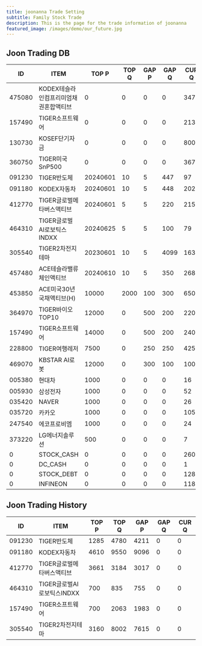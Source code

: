 ```yaml
---
title: joonanna Trade Setting
subtitle: Family Stock Trade
description: This is the page for the trade information of joonanna
featured_image: /images/demo/our_future.jpg
---
```


## Joon Trading DB

|ID|ITEM |TOP P|TOP Q|GAP P|GAP Q|CUR Q|SELLQ|SELL|BUY|
|--|-----|--|--|--|--|--|--|--|--|
|475080|KODEX테슬라인컴프리미엄채권혼합액티브|0|0|0|0|347|0|0|0|
|157490|TIGER소프트웨어|0|0|0|0|2132|700|2063|1983|
|130730|KOSEF단기자금|0|0|0|0|800|0|0|0|
|360750|TIGER미국SnP500|0|0|0|0|367|0|0|0|
|091230|TIGER반도체|20240601|10|5|447|97|1285|4780|4211|
|091180|KODEX자동차|20240601|10|5|448|202|4610|9550|9096|
|412770|TIGER글로벌메타버스액티브|20240601|5|5|220|215|3661|3184|3017|
|464310|TIGER글로벌AI로보틱스INDXX|20240625|5|5|100|79|700|835|755|
|305540|TIGER2차전지테마|20230601|10|5|4099|1638|3160|8002|7615|
|457480|ACE테슬라밸류체인액티브|20240610|10|5|350|268|0|1724|1389|
|453850|ACE미국30년국채액티브(H)|10000|2000|100|300|6500|0|0|0|
|364970|TIGER바이오TOP10|12000|0|500|200|2200|5213|3580|3873|
|157490|TIGER소프트웨어|14000|0|500|200|2400|6434|5882|7221|
|228800|TIGER여행레저|7500|0|250|250|4250|7927|3374|3631|
|469070|KBSTAR AI로봇|12000|0|300|100|1000|50|50|52|
|005380|현대차|1000|0|0|0|16|0|0|0|
|005930|삼성전자|1000|0|0|0|52|0|0|0|
|035420|NAVER|1000|0|0|0|26|0|0|0|
|035720|카카오|1000|0|0|0|105|0|0|0|
|247540|에코프로비엠|1000|0|0|0|24|0|0|0|
|373220|LG에너지솔루션|500|0|0|0|7|0|0|0|
|0|STOCK_CASH|0|0|0|0|260|0|0|0|
|0|DC_CASH|0|0|0|0|1|0|0|0|
|0|STOCK_DEBT|0|0|0|0|1285|0|0|0|
|0|INFINEON|0|0|0|0|1184|0|0|0|


## Joon Trading History

|ID|ITEM |TOP P|TOP Q|GAP P|GAP Q|CUR Q|
|--|-----|--|--|--|--|--|
|091230|TIGER반도체|1285|4780|4211|0|0|
|091180|KODEX자동차|4610|9550|9096|0|0|
|412770|TIGER글로벌메타버스액티브|3661|3184|3017|0|0| 
|464310|TIGER글로벌AI로보틱스INDXX|700|835|755|0|0|
|157490|TIGER소프트웨어|700|2063|1983|0|0|
|305540|TIGER2차전지테마|3160|8002|7615|0|0|
